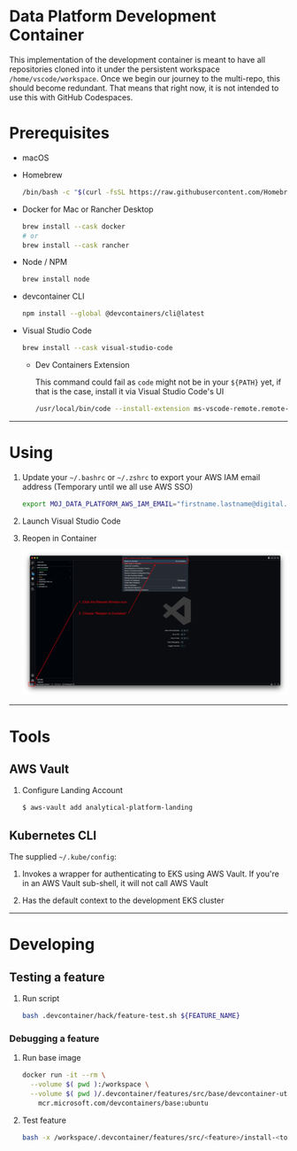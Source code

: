 # Data Platform Development Container

This implementation of the development container is meant to have all repositories cloned into it under the persistent workspace `/home/vscode/workspace`. Once we begin our journey to the multi-repo, this should become redundant. That means that right now, it is not intended to use this with GitHub Codespaces.

# Prerequisites

- macOS

- Homebrew

  ```bash
  /bin/bash -c "$(curl -fsSL https://raw.githubusercontent.com/Homebrew/install/HEAD/install.sh)"
  ```

- Docker for Mac or Rancher Desktop

  ```bash
  brew install --cask docker
  # or
  brew install --cask rancher
  ```

- Node / NPM

  ```bash
  brew install node
  ```

- devcontainer CLI

  ```bash
  npm install --global @devcontainers/cli@latest
  ```

- Visual Studio Code

  ```bash
  brew install --cask visual-studio-code
  ```

  - Dev Containers Extension

    This command could fail as `code` might not be in your `${PATH}` yet, if that is the case, install it via Visual Studio Code's UI

    ```bash
    /usr/local/bin/code --install-extension ms-vscode-remote.remote-containers
    ```

---

# Using

1. Update your `~/.bashrc` or `~/.zshrc` to export your AWS IAM email address (Temporary until we all use AWS SSO)

   ```bash
   export MOJ_DATA_PLATFORM_AWS_IAM_EMAIL="firstname.lastname@digital.justice.gov.uk"
   ```

1. Launch Visual Studio Code

1. Reopen in Container

   ![image info](./img/vscode-devcontainer-ui.png)

---

# Tools

## AWS Vault

1. Configure Landing Account

   ```bash
   $ aws-vault add analytical-platform-landing
   ```

## Kubernetes CLI

The supplied `~/.kube/config`:

1. Invokes a wrapper for authenticating to EKS using AWS Vault. If you're in an AWS Vault sub-shell, it will not call AWS Vault

1. Has the default context to the development EKS cluster

---

# Developing

## Testing a feature

1. Run script

   ```bash
   bash .devcontainer/hack/feature-test.sh ${FEATURE_NAME}
   ```

### Debugging a feature

1. Run base image

   ```bash
   docker run -it --rm \
     --volume $( pwd ):/workspace \
     --volume $( pwd )/.devcontainer/features/src/base/devcontainer-utils:/usr/local/bin/devcontainer-utils \
       mcr.microsoft.com/devcontainers/base:ubuntu
   ```

1. Test feature

   ```bash
   bash -x /workspace/.devcontainer/features/src/<feature>/install-<tool>.sh
   ```
